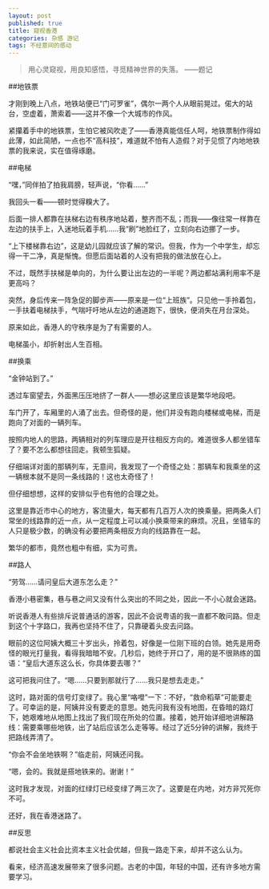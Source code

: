 ```yaml
---
layout: post
published: true
title: 窥视香港
categories: 杂感 游记
tags: 不经意间的感动
---
```


> 用心灵窥视，用良知感悟，寻觅精神世界的失落。 ——题记

##地铁票

才刚到晚上八点，地铁站便已“门可罗雀”，偶尔一两个人从眼前晃过。偌大的站台，空虚着，萧索着——这并不像一个大城市的作风。

紧攥着手中的地铁票，生怕它被风吹走了——香港真能信任人呵，地铁票制作得如此薄，如此简陋，一点也不“高科技”，难道就不怕有人造假？对于见惯了内地地铁票的我来说，实在值得琢磨。

##电梯

“嘿，”同伴拍了拍我肩膀，轻声说，“你看……”

我回头一看——顿时觉得糗大了。

后面一排人都靠在扶梯右边有秩序地站着，整齐而不乱；而我——像往常一样靠在左边的扶手上，入迷地玩着手机……我“刷”地脸红了，立刻向右边挪了一步。

“上下楼梯靠右边”，这是幼儿园就应该了解的常识。但我，作为一个中学生，却忘得一干二净，真是惭愧。但愿后面站着的人没有把我的做法放在心上。

不过，既然手扶梯是单向的，为什么要让出左边的一半呢？两边都站满利用率不是更高吗？

突然，身后传来一阵急促的脚步声——原来是一位“上班族”。只见他一手拎着包，一手扶着电梯扶手，气喘吁吁地从左边的通道跑下，很快，便消失在月台深处。

原来如此，香港人的守秩序是为了有需要的人。

电梯虽小，却折射出人生百相。

##换乘

“金钟站到了。”

透过车窗望去，外面黑压压地挤了一群人——想必这里应该是繁华地段吧。

车门开了，车厢里的人涌了出去。但奇怪的是，他们并没有跑向楼梯或电梯，而是跑向了对面的一辆列车。

按照内地人的思路，两辆相对的列车理应是开往相反方向的。难道很多人都坐错车了？要不怎么都想往回走。我顿生狐疑。

仔细端详对面的那辆列车，无意间，我发现了一个奇怪之处：那辆车和我乘坐的这一辆根本就不是同一条线路的！这也太奇怪了！

但仔细想想，这样的安排似乎也有他的合理之处。

这里是靠近市中心的地方，客流量大，每天都有几百万人次的换乘量。把两条人们常坐的线路靠的近一点，从一定程度上可以减小换乘带来的麻烦。况且，坐错车的人只是极少数，的确没有必要把两条相反方向的线路靠在一起。

繁华的都市，竟然也粗中有细，实为可贵。

##路人

“劳驾……请问皇后大道东怎么走？”

香港小巷密集，巷与巷之间又没有什么突出的不同之处，因此一不小心就会迷路。

听说香港人有些排斥说普通话的游客，因此不会说粤语的我一直都不敢问路。但走到这个十字路口，我再也坚持不住了，只靠硬着头皮去问路。

眼前的这位阿姨大概三十岁出头，拎着包，好像是一位刚下班的白领。她先是用奇怪的眼光打量我，看得我暗暗不安。几秒后，她终于开口了，用的是不很熟练的国语：“皇后大道东这么长，你具体要去哪？”

这可把我问住了。“嗯……只要到那就行了……我只是想去走走。”

这时，路对面的信号灯变绿了。我心里“咯噔”一下：不好，“救命稻草”可能要走了。可幸运的是，阿姨并没有要走的意思。她先问我有没有地图，在昏暗的路灯下，她艰难地从地图上找出了我们现在所处的位置。接着，她开始详细地讲解路线：需要乘哪些地铁，出了站后应该怎么走等等。经过了近5分钟的讲解，我终于把路线弄清了。

“你会不会坐地铁啊？”临走前，阿姨还问我。

“嗯，会的。我就是搭地铁来的。谢谢！”

这时我才发现，对面的红绿灯已经变绿了两三次了。这要是在内地，对方非咒死你不可。

还好，我在香港迷路了。

##反思

都说社会主义社会比资本主义社会优越，但我一路走下来，却并不这么认为。

看来，经济高速发展带来了很多问题。古老的中国，年轻的中国，还有许多地方需要学习。